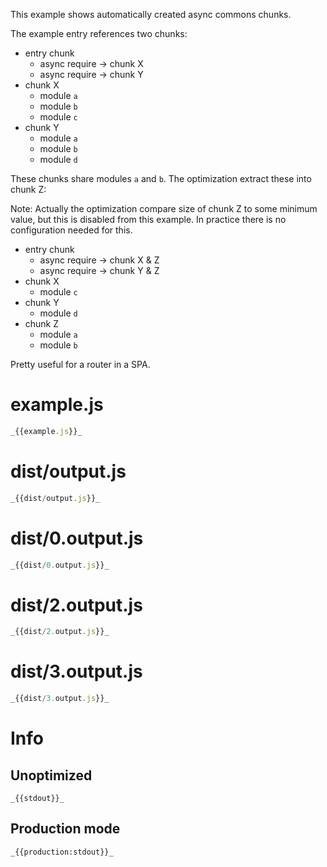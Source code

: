 This example shows automatically created async commons chunks.

The example entry references two chunks:

- entry chunk
  - async require -> chunk X
  - async require -> chunk Y
- chunk X
  - module `a`
  - module `b`
  - module `c`
- chunk Y
  - module `a`
  - module `b`
  - module `d`

These chunks share modules `a` and `b`. The optimization extract these into chunk Z:

Note: Actually the optimization compare size of chunk Z to some minimum value, but this is disabled from this example. In practice there is no configuration needed for this.

- entry chunk
  - async require -> chunk X & Z
  - async require -> chunk Y & Z
- chunk X
  - module `c`
- chunk Y
  - module `d`
- chunk Z
  - module `a`
  - module `b`

Pretty useful for a router in a SPA.

# example.js

```javascript
_{{example.js}}_
```

# dist/output.js

```javascript
_{{dist/output.js}}_
```

# dist/0.output.js

```javascript
_{{dist/0.output.js}}_
```

# dist/2.output.js

```javascript
_{{dist/2.output.js}}_
```

# dist/3.output.js

```javascript
_{{dist/3.output.js}}_
```

# Info

## Unoptimized

```
_{{stdout}}_
```

## Production mode

```
_{{production:stdout}}_
```
